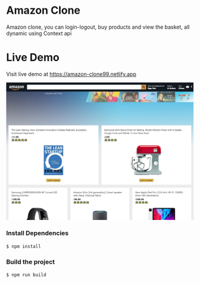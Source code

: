 # Amazon Clone
Amazon clone, you can login-logout, buy products and view the basket, all dynamic using Context api

# Live Demo
Visit live demo at <https://amazon-clone99.netlify.app>

![](screenshot.png)

### Install Dependencies
```sh
$ npm install 
```

### Build the project
```sh
$ npm run build
```
